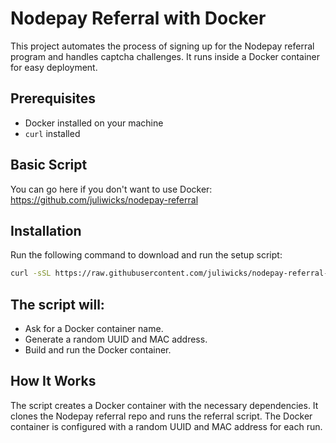 # Nodepay Referral with Docker

This project automates the process of signing up for the Nodepay referral program and handles captcha challenges. It runs inside a Docker container for easy deployment.

## Prerequisites

- Docker installed on your machine
- `curl` installed

## Basic Script

You can go here if you don't want to use Docker: https://github.com/juliwicks/nodepay-referral

## Installation

Run the following command to download and run the setup script:

```bash
curl -sSL https://raw.githubusercontent.com/juliwicks/nodepay-referral-with-docker/refs/heads/main/nodref-start.sh && chmod +x nodref-start.sh && ./nodref-start.sh
```
## The script will:

- Ask for a Docker container name.
- Generate a random UUID and MAC address.
- Build and run the Docker container.

## How It Works

The script creates a Docker container with the necessary dependencies.
It clones the Nodepay referral repo and runs the referral script.
The Docker container is configured with a random UUID and MAC address for each run.
